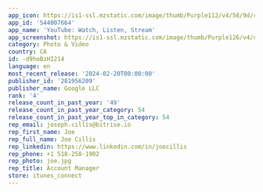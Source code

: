 ```yaml
---
app_icon: https://is1-ssl.mzstatic.com/image/thumb/Purple112/v4/58/9d/cf/589dcf00-2548-0871-8dcc-0235e7a984c6/logo_youtube_color-1x_U007emarketing-0-6-0-0-85-220-0.png/1024x1024bb.png
app_id: '544007664'
app_name: 'YouTube: Watch, Listen, Stream'
app_screenshot: https://is1-ssl.mzstatic.com/image/thumb/Purple126/v4/c0/14/f8/c014f89b-973d-2486-192a-dc9b4d12f370/7a94f703-7c3e-4789-9bd7-ce80045fe7b6_iOS-6.5-in_1.jpg/1284x2778bb.png
category: Photo & Video
country: CA
id: -d9hoBzHI214
language: en
most_recent_release: '2024-02-20T00:00:00'
publisher_id: '281956209'
publisher_name: Google LLC
rank: '4'
release_count_in_past_year: '49'
release_count_in_past_year_category: 54
release_count_in_past_year_top_in_category: 54
rep_email: joseph.cillis@bitrise.io
rep_first_name: Joe
rep_full_name: Joe Cillis
rep_linkedin: https://www.linkedin.com/in/joecillis
rep_phone: +1 518-258-1902
rep_photo: joe.jpg
rep_title: Account Manager
store: itunes_connect
---
```

